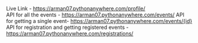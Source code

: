 Live Link - https://arman07.pythonanywhere.com/profile/ <br>
API for all the events - https://arman07.pythonanywhere.com/events/
API for getting a single event- https://arman07.pythonanywhere.com/events/{id}
API for registration and getting registered events - https://arman07.pythonanywhere.com/registrations/
